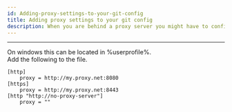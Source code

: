 ```yaml
---
id: Adding-proxy-settings-to-your-git-config
title: Adding proxy settings to your git config
description: When you are behind a proxy server you might have to configure your proxy settings in .gitconfig
---
```


---

On windows this can be located in %userprofile%.  
Add the following to the file.

```
[http]
    proxy = http://my.proxy.net:8080
[https]
    proxy = http://my.proxy.net:8443
[http "http://no-proxy-server"]
    proxy = ""
```
